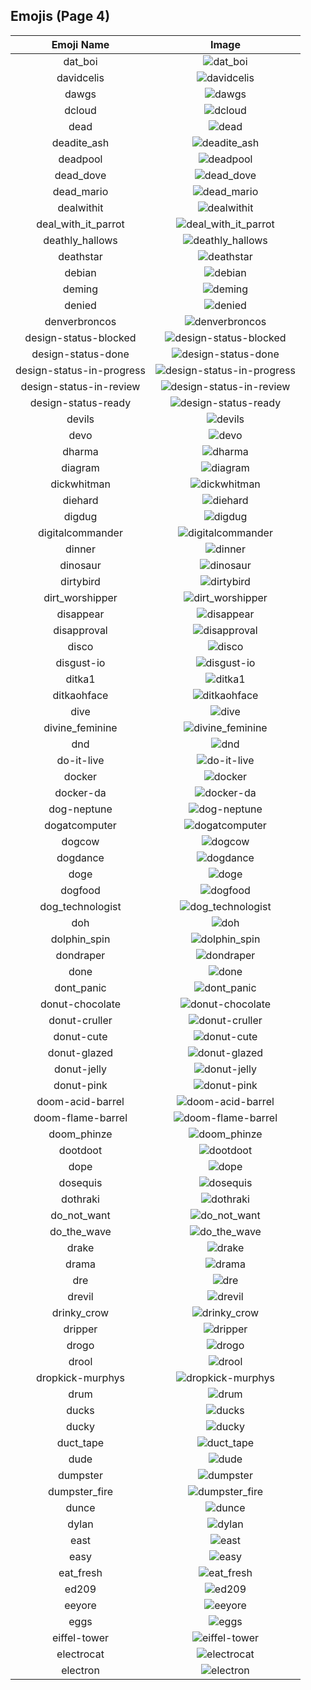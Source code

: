 
  ## Emojis (Page 4)
  |Emoji Name|Image|
  | :-: | :-: |
  |dat_boi| ![dat_boi](/output/dat_boi.gif)|
  |davidcelis| ![davidcelis](/output/davidcelis)|
  |dawgs| ![dawgs](/output/dawgs.png)|
  |dcloud| ![dcloud](/output/dcloud.png)|
  |dead| ![dead](/output/dead.png)|
  |deadite_ash| ![deadite_ash](/output/deadite_ash.png)|
  |deadpool| ![deadpool](/output/deadpool.png)|
  |dead_dove| ![dead_dove](/output/dead_dove.png)|
  |dead_mario| ![dead_mario](/output/dead_mario.gif)|
  |dealwithit| ![dealwithit](/output/dealwithit.gif)|
  |deal_with_it_parrot| ![deal_with_it_parrot](/output/deal_with_it_parrot.gif)|
  |deathly_hallows| ![deathly_hallows](/output/deathly_hallows.png)|
  |deathstar| ![deathstar](/output/deathstar.jpg)|
  |debian| ![debian](/output/debian.png)|
  |deming| ![deming](/output/deming.png)|
  |denied| ![denied](/output/denied.png)|
  |denverbroncos| ![denverbroncos](/output/denverbroncos.png)|
  |design-status-blocked| ![design-status-blocked](/output/design-status-blocked.png)|
  |design-status-done| ![design-status-done](/output/design-status-done.png)|
  |design-status-in-progress| ![design-status-in-progress](/output/design-status-in-progress.png)|
  |design-status-in-review| ![design-status-in-review](/output/design-status-in-review.png)|
  |design-status-ready| ![design-status-ready](/output/design-status-ready.png)|
  |devils| ![devils](/output/devils.png)|
  |devo| ![devo](/output/devo.png)|
  |dharma| ![dharma](/output/dharma.jpg)|
  |diagram| ![diagram](/output/diagram.png)|
  |dickwhitman| ![dickwhitman](/output/dickwhitman)|
  |diehard| ![diehard](/output/diehard.jpg)|
  |digdug| ![digdug](/output/digdug.gif)|
  |digitalcommander| ![digitalcommander](/output/digitalcommander.gif)|
  |dinner| ![dinner](/output/dinner.png)|
  |dinosaur| ![dinosaur](/output/dinosaur.jpg)|
  |dirtybird| ![dirtybird](/output/dirtybird.png)|
  |dirt_worshipper| ![dirt_worshipper](/output/dirt_worshipper.png)|
  |disappear| ![disappear](/output/disappear)|
  |disapproval| ![disapproval](/output/disapproval.png)|
  |disco| ![disco](/output/disco.gif)|
  |disgust-io| ![disgust-io](/output/disgust-io.png)|
  |ditka1| ![ditka1](/output/ditka1.png)|
  |ditkaohface| ![ditkaohface](/output/ditkaohface.png)|
  |dive| ![dive](/output/dive.png)|
  |divine_feminine| ![divine_feminine](/output/divine_feminine.png)|
  |dnd| ![dnd](/output/dnd.png)|
  |do-it-live| ![do-it-live](/output/do-it-live.gif)|
  |docker| ![docker](/output/docker.jpg)|
  |docker-da| ![docker-da](/output/docker-da.png)|
  |dog-neptune| ![dog-neptune](/output/dog-neptune.png)|
  |dogatcomputer| ![dogatcomputer](/output/dogatcomputer.jpg)|
  |dogcow| ![dogcow](/output/dogcow.png)|
  |dogdance| ![dogdance](/output/dogdance.gif)|
  |doge| ![doge](/output/doge.png)|
  |dogfood| ![dogfood](/output/dogfood.jpg)|
  |dog_technologist| ![dog_technologist](/output/dog_technologist.png)|
  |doh| ![doh](/output/doh.png)|
  |dolphin_spin| ![dolphin_spin](/output/dolphin_spin.gif)|
  |dondraper| ![dondraper](/output/dondraper.jpg)|
  |done| ![done](/output/done.jpg)|
  |dont_panic| ![dont_panic](/output/dont_panic.png)|
  |donut-chocolate| ![donut-chocolate](/output/donut-chocolate.png)|
  |donut-cruller| ![donut-cruller](/output/donut-cruller.png)|
  |donut-cute| ![donut-cute](/output/donut-cute.png)|
  |donut-glazed| ![donut-glazed](/output/donut-glazed.png)|
  |donut-jelly| ![donut-jelly](/output/donut-jelly.png)|
  |donut-pink| ![donut-pink](/output/donut-pink.png)|
  |doom-acid-barrel| ![doom-acid-barrel](/output/doom-acid-barrel.gif)|
  |doom-flame-barrel| ![doom-flame-barrel](/output/doom-flame-barrel.gif)|
  |doom_phinze| ![doom_phinze](/output/doom_phinze.jpg)|
  |dootdoot| ![dootdoot](/output/dootdoot.png)|
  |dope| ![dope](/output/dope.png)|
  |dosequis| ![dosequis](/output/dosequis.png)|
  |dothraki| ![dothraki](/output/dothraki)|
  |do_not_want| ![do_not_want](/output/do_not_want.png)|
  |do_the_wave| ![do_the_wave](/output/do_the_wave.gif)|
  |drake| ![drake](/output/drake.png)|
  |drama| ![drama](/output/drama.png)|
  |dre| ![dre](/output/dre.jpg)|
  |drevil| ![drevil](/output/drevil.png)|
  |drinky_crow| ![drinky_crow](/output/drinky_crow.png)|
  |dripper| ![dripper](/output/dripper.jpg)|
  |drogo| ![drogo](/output/drogo)|
  |drool| ![drool](/output/drool.png)|
  |dropkick-murphys| ![dropkick-murphys](/output/dropkick-murphys.jpg)|
  |drum| ![drum](/output/drum.png)|
  |ducks| ![ducks](/output/ducks.png)|
  |ducky| ![ducky](/output/ducky.png)|
  |duct_tape| ![duct_tape](/output/duct_tape.png)|
  |dude| ![dude](/output/dude.png)|
  |dumpster| ![dumpster](/output/dumpster.png)|
  |dumpster_fire| ![dumpster_fire](/output/dumpster_fire.png)|
  |dunce| ![dunce](/output/dunce.gif)|
  |dylan| ![dylan](/output/dylan)|
  |east| ![east](/output/east.png)|
  |easy| ![easy](/output/easy.jpg)|
  |eat_fresh| ![eat_fresh](/output/eat_fresh.png)|
  |ed209| ![ed209](/output/ed209.jpg)|
  |eeyore| ![eeyore](/output/eeyore.png)|
  |eggs| ![eggs](/output/eggs.png)|
  |eiffel-tower| ![eiffel-tower](/output/eiffel-tower.png)|
  |electrocat| ![electrocat](/output/electrocat.png)|
  |electron| ![electron](/output/electron.png)|
  